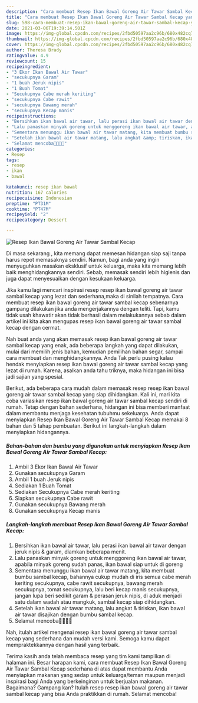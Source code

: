 ```yaml
---
description: "Cara membuat Resep Ikan Bawal Goreng Air Tawar Sambal Kecap yang lezat dan Mudah Dibuat"
title: "Cara membuat Resep Ikan Bawal Goreng Air Tawar Sambal Kecap yang lezat dan Mudah Dibuat"
slug: 598-cara-membuat-resep-ikan-bawal-goreng-air-tawar-sambal-kecap-yang-lezat-dan-mudah-dibuat
date: 2021-03-06T19:39:14.501Z
image: https://img-global.cpcdn.com/recipes/2fbd50597aa2c96b/680x482cq70/resep-ikan-bawal-goreng-air-tawar-sambal-kecap-foto-resep-utama.jpg
thumbnail: https://img-global.cpcdn.com/recipes/2fbd50597aa2c96b/680x482cq70/resep-ikan-bawal-goreng-air-tawar-sambal-kecap-foto-resep-utama.jpg
cover: https://img-global.cpcdn.com/recipes/2fbd50597aa2c96b/680x482cq70/resep-ikan-bawal-goreng-air-tawar-sambal-kecap-foto-resep-utama.jpg
author: Theresa Brady
ratingvalue: 4.9
reviewcount: 15
recipeingredient:
- "3 Ekor Ikan Bawal Air Tawar"
- "secukupnya Garam"
- "1 buah Jeruk nipis"
- "1 Buah Tomat"
- "Secukupnya Cabe merah keriting"
- "secukupnya Cabe rawit"
- "secukupnya Bawang merah"
- "secukupnya Kecap manis"
recipeinstructions:
- "Bersihkan ikan bawal air tawar, lalu perasi ikan bawal air tawar dengan jeruk nipis &amp; garam, diamkan beberapa menit."
- "Lalu panaskan minyak goreng untuk menggoreng ikan bawal air tawar, apabila minyak goreng sudah panas, ikan bawal siap untuk di goreng"
- "Sementara menunggu ikan bawal air tawar matang, kita membuat bumbu sambal kecap, bahannya cukup mudah di iris semua cabe merah keriting secukupnya, cabe rawit secukupnya, bawang merah secukupnya, tomat secukupnya, lalu beri kecap manis secukupnya, jangan lupa beri sedikit garam &amp; perasan jeruk nipis, di aduk menjadi satu dalam wadah atau mangkuk, sambal kecap siap dihidangkan."
- "Setelah ikan bawal air tawar matang, lalu angkat &amp; tiriskan, ikan bawal air tawar disajikan dengan bumbu sambal kecap."
- "Selamat mencoba🥰🥰🥰🥰"
categories:
- Resep
tags:
- resep
- ikan
- bawal

katakunci: resep ikan bawal 
nutrition: 167 calories
recipecuisine: Indonesian
preptime: "PT31M"
cooktime: "PT47M"
recipeyield: "2"
recipecategory: Dessert

---
```



![Resep Ikan Bawal Goreng Air Tawar Sambal Kecap](https://img-global.cpcdn.com/recipes/2fbd50597aa2c96b/680x482cq70/resep-ikan-bawal-goreng-air-tawar-sambal-kecap-foto-resep-utama.jpg)

Di masa  sekarang , kita memang dapat memesan hidangan siap saji tanpa harus repot memasaknya sendiri. Namun, bagi anda yang ingin menyuguhkan masakan eksklusif untuk keluarga, maka kita memang lebih baik menghidangkannya sendiri. Sebab, memasak sendiri lebih higienis dan juga dapat menyesuaikan dengan kesukaan keluarga.

Jika kamu lagi mencari inspirasi resep resep ikan bawal goreng air tawar sambal kecap yang lezat dan sederhana,maka di sinilah tempatnya. Cara membuat resep ikan bawal goreng air tawar sambal kecap  sebenarnya gampang dilakukan jika anda mengerjakannya dengan teliti. Tapi, kamu tidak usah khawatir akan tidak berhasil dalam melakukannya 
sebab dalam artikel ini kita akan mengupas resep ikan bawal goreng air tawar sambal kecap dengan cermat.  



Nah buat anda yang akan memasak resep ikan bawal goreng air tawar sambal kecap yang enak, ada beberapa langkah yang dapat dilakukan, mulai dari memilih jenis bahan, kemudian pemilihan bahan segar, sampai cara membuat dan menghidangkannya. Anda Tak perlu pusing kalau hendak menyiapkan resep ikan bawal goreng air tawar sambal kecap yang lezat di rumah. Karena, asalkan anda  tahu triknya, maka hidangan ini bisa jadi sajian yang spesial.

Berikut, ada beberapa cara mudah dalam memasak resep resep ikan bawal goreng air tawar sambal kecap yang siap dihidangkan. Kali ini, mari kita coba variasikan resep ikan bawal goreng air tawar sambal kecap sendiri di rumah. Tetap dengan bahan sederhana, hidangan ini bisa memberi manfaat dalam membantu menjaga kesehatan tubuhmu sekeluarga. Anda dapat menyiapkan Resep Ikan Bawal Goreng Air Tawar Sambal Kecap memakai 8 bahan dan 5 tahap pembuatan. Berikut ini langkah-langkah dalam menyiapkan hidangannya.

<!--inarticleads1-->

##### Bahan-bahan dan bumbu yang digunakan untuk menyiapkan Resep Ikan Bawal Goreng Air Tawar Sambal Kecap:

1. Ambil 3 Ekor Ikan Bawal Air Tawar
1. Gunakan secukupnya Garam
1. Ambil 1 buah Jeruk nipis
1. Sediakan 1 Buah Tomat
1. Sediakan Secukupnya Cabe merah keriting
1. Siapkan secukupnya Cabe rawit
1. Gunakan secukupnya Bawang merah
1. Gunakan secukupnya Kecap manis




<!--inarticleads2-->

##### Langkah-langkah membuat Resep Ikan Bawal Goreng Air Tawar Sambal Kecap:

1. Bersihkan ikan bawal air tawar, lalu perasi ikan bawal air tawar dengan jeruk nipis &amp; garam, diamkan beberapa menit.
1. Lalu panaskan minyak goreng untuk menggoreng ikan bawal air tawar, apabila minyak goreng sudah panas, ikan bawal siap untuk di goreng
1. Sementara menunggu ikan bawal air tawar matang, kita membuat bumbu sambal kecap, bahannya cukup mudah di iris semua cabe merah keriting secukupnya, cabe rawit secukupnya, bawang merah secukupnya, tomat secukupnya, lalu beri kecap manis secukupnya, jangan lupa beri sedikit garam &amp; perasan jeruk nipis, di aduk menjadi satu dalam wadah atau mangkuk, sambal kecap siap dihidangkan.
1. Setelah ikan bawal air tawar matang, lalu angkat &amp; tiriskan, ikan bawal air tawar disajikan dengan bumbu sambal kecap.
1. Selamat mencoba🥰🥰🥰🥰




Nah, itulah artikel mengenai  resep ikan bawal goreng air tawar sambal kecap  yang sederhana dan mudah versi kami. Semoga kamu dapat mempraktekkannya dengan hasil yang terbaik. 

Terima kasih anda telah membaca resep yang tim kami tampilkan di halaman ini. Besar harapan kami, cara membuat  Resep Ikan Bawal Goreng Air Tawar Sambal Kecap sederhana di atas dapat membantu Anda menyiapkan makanan yang sedap untuk keluarga/teman maupun menjadi inspirasi bagi Anda yang berkeinginan untuk berjualan makanan. Bagaimana? Gampang kan? Itulah resep resep ikan bawal goreng air tawar sambal kecap yang bisa Anda praktikkan di rumah. Selamat mencoba!

